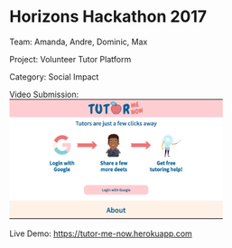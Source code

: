 # Horizons Hackathon 2017
Team: Amanda, Andre, Dominic, Max

Project: Volunteer Tutor Platform

Category: Social Impact

Video Submission:
<br />
<a href="https://cl.ly/0z1p1b3X1h1Y"> <img src="https://github.com/ajoann/Horizons-Hackathon/blob/master/public/img/screenshot.png" alt="Checkout our site!" width="75%"> </a>
<br />

Live Demo: https://tutor-me-now.herokuapp.com
